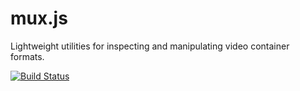 # mux.js

Lightweight utilities for inspecting and manipulating video container formats.

[![Build Status](https://travis-ci.org/videojs/mux.js.svg?branch=master)](https://travis-ci.org/videojs/mux.js)
